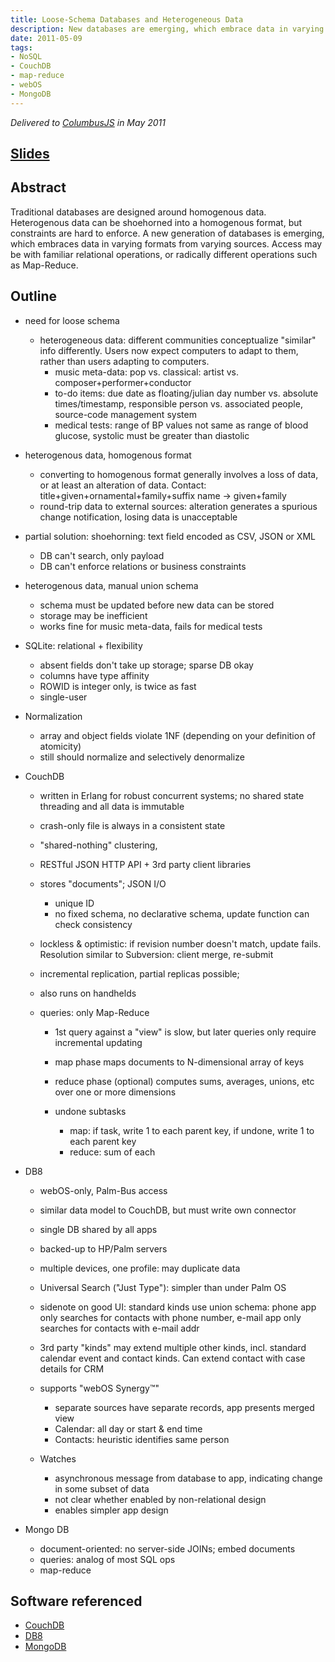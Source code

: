 ```yaml
---
title: Loose-Schema Databases and Heterogeneous Data
description: New databases are emerging, which embrace data in varying formats from varying sources.
date: 2011-05-09
tags:
- NoSQL
- CouchDB
- map‐reduce
- webOS
- MongoDB
---
```


_Delivered to [ColumbusJS](https://columbusjs.org/) in May 2011_

## [Slides](../../Loose-Schema%20Databases.pdf)

Abstract
--------
Traditional databases are designed around homogenous data. Heterogenous data can be shoehorned into a homogenous format, but constraints are hard to enforce.  A new generation of databases is emerging, which embraces data in varying formats from varying sources.  Access may be with familiar relational operations, or radically different operations such as Map-Reduce.


Outline
-------

* need for loose schema
	* heterogeneous data: different communities conceptualize "similar" info differently.   Users now expect computers to adapt to them, rather than users adapting to computers.
		* music meta-data: pop vs. classical: artist vs. composer+performer+conductor
		* to-do items: due date as floating/julian day number vs. absolute times/timestamp, responsible person vs. associated people, source-code management system
		* medical tests: range of BP values not same as range of blood glucose, systolic must be greater than diastolic

* heterogenous data, homogenous format
	* converting to homogenous format generally involves a loss of data, or at least an alteration of data.  Contact: title+given+ornamental+family+suffix name -> given+family
	* round-trip data to external sources: alteration generates a spurious change notification, losing data is unacceptable

* partial solution: shoehorning: text field encoded as CSV, JSON or XML
	* DB can't search, only payload
	* DB can't enforce relations or business constraints

* heterogenous data, manual union schema
	* schema must be updated before new data can be stored
	* storage may be inefficient
	* works fine for music meta-data, fails for medical tests

* SQLite: relational + flexibility
	* absent fields don't take up storage; sparse DB okay
	* columns have type affinity
	* ROWID is integer only, is twice as fast
	* single-user

* Normalization
	* array and object fields violate 1NF (depending on your definition of atomicity)
	* still should normalize and selectively denormalize

* CouchDB
	* written in Erlang for robust concurrent systems; no shared state threading and all data is immutable
	* crash-only file is always in a consistent state
	* "shared-nothing" clustering,
	* RESTful JSON HTTP API + 3rd party client libraries
	* stores "documents"; JSON I/O
		* unique ID
		* no fixed schema, no declarative schema, update function can check consistency
	* lockless & optimistic: if revision number doesn't match, update fails.  Resolution similar to Subversion: client merge, re-submit

	* incremental replication, partial replicas possible;
	* also runs on handhelds

	* queries: only Map-Reduce
		* 1st query against a "view" is slow, but later queries only require incremental updating
		* map phase maps documents to N-dimensional array of keys
		* reduce phase (optional) computes sums, averages, unions, etc over one or more dimensions

		* undone subtasks
			* map: if task, write 1 to each parent key, if undone, write 1 to each parent key
			* reduce: sum of each

* DB8
	* webOS-only, Palm-Bus access
	* similar data model to CouchDB, but must write own connector
	* single DB shared by all apps
	* backed-up to HP/Palm servers
	* multiple devices, one profile: may duplicate data
	* Universal Search ("Just Type"): simpler than under Palm OS
	* sidenote on good UI: standard kinds use union schema: phone app only searches for contacts with phone number, e-mail app only searches for contacts with e-mail addr
	* 3rd party "kinds" may extend multiple other kinds, incl. standard calendar event and contact kinds.   Can extend contact with case details for CRM
	* supports "webOS Synergy™"
		* separate sources have separate records, app presents merged view
		* Calendar: all day or start & end time
		* Contacts: heuristic identifies same person

  * Watches
    * asynchronous message from database to app, indicating change in some subset of data
    * not clear whether enabled by non-relational design
    * enables simpler app design

* Mongo DB
	* document-oriented: no server-side JOINs; embed documents
	* queries: analog of most SQL ops
	* map-reduce


## Software referenced

* [CouchDB](https://couchdb.apache.org/)
* [DB8](https://webostv.developer.lge.com/develop/guides/db8-basic)
* [MongoDB](https://www.mongodb.com/docs/manual/)
